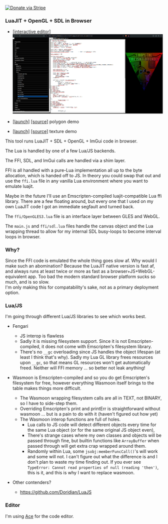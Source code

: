 [![Donate via Stripe](https://img.shields.io/badge/Donate-Stripe-green.svg)](https://buy.stripe.com/00gbJZ0OdcNs9zi288)<br>

### LuaJIT + OpenGL + SDL in Browser

-	[[interactive editor]](https://thenumbernine.github.io/glapp/?dir=glapp/tests&file=test_tex.lua&edit=true)
[![](pic.png)](https://thenumbernine.github.io/glapp/?dir=glapp/tests&file=test_tex.lua&edit=true)


-	[[launch]](https://thenumbernine.github.io/glapp/?dir=glapp/tests&file=test_es.lua)
	[[source]](https://thenumbernine.github.io/lua/glapp/tests/test_es.lua)
	polygon demo
-	[[launch]](https://thenumbernine.github.io/glapp/?dir=glapp/tests&file=test_tex.lua)
	[[source]](https://thenumbernine.github.io/lua/glapp/tests/test_tex.lua)
	texture demo

This tool runs LuaJIT + SDL + OpenGL + ImGui code in browser.

The Lua is handled by one of a few Lua/JS backends.

The FFI, SDL, and ImGui calls are handled via a shim layer.

FFI is all handled with a pure-Lua implementation all up to the byte allocation, which is handed off to JS.  In theory you could swap that out and use the `ffi.lua` file in any vanilla Lua environment where you want to emulate luajit.

Maybe in the future I'll use an Emscripten-compiled luajit-compatible Lua ffi library.  There are a few floating around, but every one that I used on my own LuaJIT code I got an immediate segfault and turned back.

The `ffi/OpenGLES3.lua` file is an interface layer between GLES and WebGL.

The `main.js` and `ffi/sdl.lua` files handle the canvas object and the Lua wrapping thread to allow for my internal SDL busy-loops to become interval loops in browser.

### Why?

Since the FFI code is emulated the whole thing goes slow af.  Why would I make such an abomination?  Because the LuaJIT native version is fast af, and always runs at least twice or more as fast as a browser+JS+WebGL-equivalent app.
Too bad the modern standard browser platform sucks so much, and is so slow.  
I'm only making this for compatability's sake, not as a primary deployment option.

### Lua/JS 

I'm going through different Lua/JS libraries to see which works best.

- Fengari 
	- JS interop is flawless
	- Sadly it is missing filesystem support.  Since it is not Emscripten-compiled, it does not come with Emscripten's filesystem library.
	- There's no `__gc` overloading since JS handles the object lifespan (at least I think that's why).  Sadly my Lua GL library frees resources upon `__gc`, so that means GL resources won't get automatically freed.  Neither will FFI memory ... so better not leak anything!

- Wasmoon is Emscripten-compiled and so you do get Emscripten's filesystem for free, however everything Wasmoon itself brings to the table makes things more difficult.
	- The Wasmoon wrapping filesystem calls are all in TEXT, not BINARY, so I have to side-step them.
	- Overriding Emscripten's print and printErr is straightforward without wasmoon ... but is a pain to do with it (haven't figured out how yet)
	- The Wasmoon interop functions are full of holes.
		- Lua calls to JS code will detect different objects every time for the same Lua object (or for the same original JS object even),
		- There's strange cases where my own classes and objects will be passed through fine, but builtin functions like `ArrayBuffer` when passed through will get extra crap wrapped around them.
		- Randomly within Lua, some `jsobj:memberFuncCall()`'s will work and some will not.  I can't figure out what the difference is and I don't plan to waste my time finding out.
			If you ever see `TypeError: Cannot read properties of null (reading 'then')`, this is it, and this is why I want to replace wasmoon.

- Other contenders?
	- https://github.com/Doridian/LuaJS

### Editor

I'm using [Ace](https://github.com/ajaxorg/ace) for the code editor.
